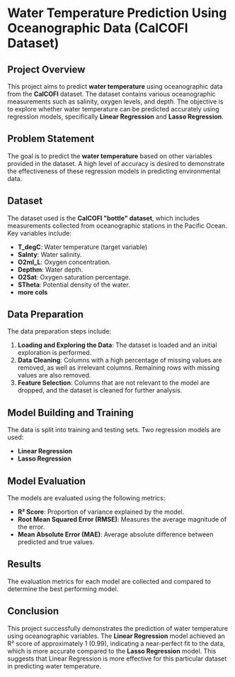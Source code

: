 # Water Temperature Prediction Using Oceanographic Data (CalCOFI Dataset)

## Project Overview

This project aims to predict **water temperature** using oceanographic data from the **CalCOFI** dataset. The dataset contains various oceanographic measurements such as salinity, oxygen levels, and depth. The objective is to explore whether water temperature can be predicted accurately using regression models, specifically **Linear Regression** and **Lasso Regression**.

## Problem Statement

The goal is to predict the **water temperature** based on other variables provided in the dataset. A high level of accuracy is desired to demonstrate the effectiveness of these regression models in predicting environmental data.

## Dataset

The dataset used is the **CalCOFI "bottle" dataset**, which includes measurements collected from oceanographic stations in the Pacific Ocean. Key variables include:

- **T_degC**: Water temperature (target variable)
- **Salnty**: Water salinity.
- **O2ml_L**: Oxygen concentration.
- **Depthm**: Water depth.
- **O2Sat**: Oxygen saturation percentage.
- **STheta**: Potential density of the water.
- **more cols**

## Data Preparation

The data preparation steps include:

1. **Loading and Exploring the Data**: The dataset is loaded and an initial exploration is performed.
2. **Data Cleaning**: Columns with a high percentage of missing values are removed, as well as irrelevant columns. Remaining rows with missing values are also removed.
3. **Feature Selection**: Columns that are not relevant to the model are dropped, and the dataset is cleaned for further analysis.

## Model Building and Training

The data is split into training and testing sets. Two regression models are used:

- **Linear Regression**
- **Lasso Regression**

## Model Evaluation

The models are evaluated using the following metrics:

- **R² Score**: Proportion of variance explained by the model.
- **Root Mean Squared Error (RMSE)**: Measures the average magnitude of the error.
- **Mean Absolute Error (MAE)**: Average absolute difference between predicted and true values.

## Results

The evaluation metrics for each model are collected and compared to determine the best performing model.

## Conclusion

This project successfully demonstrates the prediction of water temperature using oceanographic variables. The **Linear Regression** model achieved an R² score of approximately 1 (0.99), indicating a near-perfect fit to the data, which is more accurate compared to the **Lasso Regression** model. This suggests that Linear Regression is more effective for this particular dataset in predicting water temperature.
